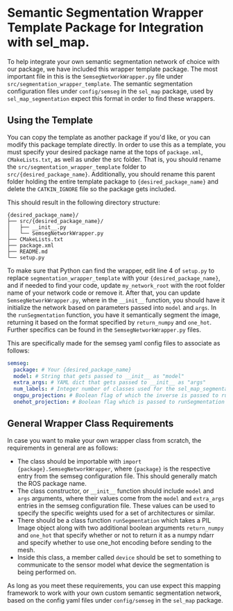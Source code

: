 # Semantic Segmentation Wrapper Template Package for Integration with sel_map.

To help integrate your own semantic segmentation network of choice with our package, we have included this wrapper template package.
The most important file in this is the `SemsegNetworkWrapper.py` file under `src/segmentation_wrapper_template`.
The semantic segmentation configuration files under `config/semseg` in the `sel_map` package, used by `sel_map_segmentation` expect this format in order to find these wrappers.

## Using the Template
You can copy the template as another package if you'd like, or you can modify this package template directly.
In order to use this as a template, you must specify your desired package name at the tops of `package.xml`, `CMakeLists.txt`, as well as under the src folder.
That is, you should rename the `src/segmentation_wrapper_template` folder to `src/{desired_package_name}`.
Additionally, you should rename this parent folder holding the entire template package to `{desired_package_name}` and delete the `CATKIN_IGNORE` file so the package gets included.

This should result in the following directory structure:
```
{desired_package_name}/
├── src/{desired_package_name}/
│   ├── __init__.py
│   └── SemsegNetworkWrapper.py
├── CMakeLists.txt
├── package.xml
├── README.md
└── setup.py
```

To make sure that Python can find the wrapper, edit line 4 of `setup.py` to replace `segmentation_wrapper_template` with your `{desired_package_name}`, and if needed to find your code, update `my_network_root` with the root folder name of your network code or remove it.
After that, you can update `SemsegNetworkWrapper.py`, where in the `__init__` function, you should have it initialize the network based on parameters passed into `model` and `args`.
In the `runSegmentation` function, you have it semantically segment the image, returning it based on the format specified by `return_numpy` and `one_hot`.
Further specifics can be found in the `SemsegNetworkWrapper.py` files.

This are specifically made for the semseg yaml config files to associate as follows:
```yaml
semseg:
  package: # Your {desired_package_name}
  model: # String that gets passed to __init__ as "model"
  extra_args: # YAML dict that gets passed to __init__ as "args"
  num_labels: # Integer number of classes used for the sel_map_segmentation package
  ongpu_projection: # Boolean flag of which the inverse is passed to runSegmentation as "return_numpy"
  onehot_projection: # Boolean flag which is passed to runSegmentation as "one_hot"
```

## General Wrapper Class Requirements
In case you want to make your own wrapper class from scratch, the requirements in general are as follows:

* The class should be importable with `import {package}.SemsegNetworkWrapper`, where `{package}` is the respective entry from the semseg configuration file. This should generally match the ROS package name.
* The class constructor, or `__init__` function should include `model` and `args` arguments, where their values come from the `model` and `extra_args` entries in the semseg configuration file. These values can be used to specify the specific weights used for a set of architectures or similar.
* There should be a class function `runSegmentation` which takes a PIL Image object along with two additional boolean arguments `return_numpy` and `one_hot` that specify whether or not to return it as a numpy ndarr and specify whether to use one_hot encoding before sending to the mesh.
* Inside this class, a member called `device` should be set to something to communicate to the sensor model what device the segmentation is being performed on.

As long as you meet these requirements, you can use expect this mapping framework to work with your own custom semantic segmentation network, based on the config yaml files under `config/semseg` in the `sel_map` package.
